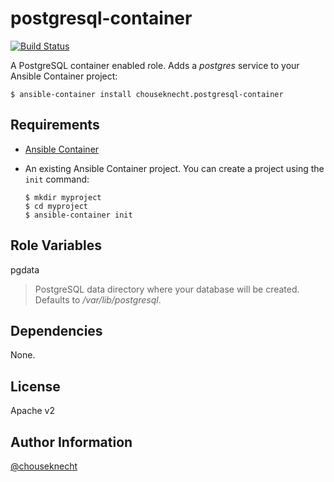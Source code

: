 # postgresql-container

[![Build Status](https://travis-ci.org/chouseknecht/postgresql-container.svg?branch=master)](https://travis-ci.org/chouseknecht/postgresql-container)

A PostgreSQL container enabled role. Adds a *postgres* service to your Ansible Container project:

```
$ ansible-container install chouseknecht.postgresql-container 
```

## Requirements

- [Ansible Container](https://github.com/ansible/ansible-container)
- An existing Ansible Container project. You can create a project using the `init` command:

    ```
    $ mkdir myproject
    $ cd myproject
    $ ansible-container init
    ```


## Role Variables

pgdata
> PostgreSQL data directory where your database will be created. Defaults to */var/lib/postgresql*.

## Dependencies

None. 

## License

Apache v2

## Author Information

[@chouseknecht](https://github.com/chouseknecht)
